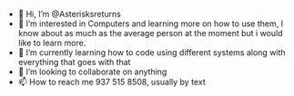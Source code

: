- 👋 Hi, I’m @Asterisksreturns
- 👀 I’m interested in Computers and learning more on how to use them, I know about as much as the average person at the moment but i would like to learn more.
- 🌱 I’m currently learning how to code using different systems along with everything that goes with that
- 💞️ I’m looking to collaborate on anything
- 📫 How to reach me 937 515 8508, usually by text

<!---
Asterisksreturns/Asterisksreturns is a ✨ special ✨ repository because its `README.md` (this file) appears on your GitHub profile.
You can click the Preview link to take a look at your changes.
--->
